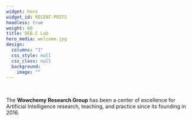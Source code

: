 ```yaml
---
widget: hero
widget_id: RECENT-POSTS
headless: true
weight: 60
title: DEB.C Lab
hero_media: welcome.jpg
design:
  columns: "1"
  css_style: null
  css_class: null
  background:
    image: ""
---
```


<br>

The **Wowchemy Research Group** has been a center of excellence for Artificial Intelligence research, teaching, and practice since its founding in 2016.
